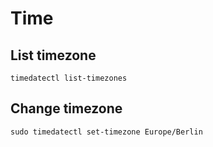 # Time

## List timezone
`timedatectl list-timezones`

## Change timezone
`sudo timedatectl set-timezone Europe/Berlin`
